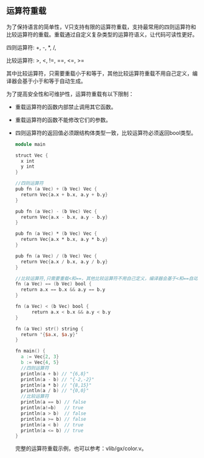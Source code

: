 ## 运算符重载

为了保持语言的简单性，V只支持有限的运算符重载，支持最常用的四则运算符和比较运算符的重载。重载通过自定义复杂类型的运算符语义，让代码可读性更好。

四则运算符: +,  -,  *,  /,

比较运算符: >,  <, !=, ==, <=, >= 

其中比较运算符，只需要重载小于和等于，其他比较运算符重载不用自己定义，编译器会基于小于和等于自动生成。

为了提高安全性和可维护性，运算符重载有以下限制：

- 重载运算符的函数内部禁止调用其它函数。

- 重载运算符的函数不能修改它们的参数。

- 四则运算符的返回值必须跟结构体类型一致，比较运算符必须返回bool类型。

  

  ```v
  module main
  
  struct Vec {
  	x int
  	y int
  }
  
  //四则运算符
  pub fn (a Vec) + (b Vec) Vec {
  	return Vec{a.x + b.x, a.y + b.y}
  }
  
  pub fn (a Vec) - (b Vec) Vec {
  	return Vec{a.x - b.x, a.y - b.y}
  }
  
  pub fn (a Vec) * (b Vec) Vec {
  	return Vec{a.x * b.x, a.y * b.y}
  }
  
  pub fn (a Vec) / (b Vec) Vec {
  	return Vec{a.x / b.x, a.y / b.y}
  }
  
  //比较运算符,只需要重载<和==，其他比较运算符不用自己定义，编译器会基于<和==自动生成
  fn (a Vec) == (b Vec) bool {
  	return a.x == b.x && a.y == b.y
  }
  
  fn (a Vec) < (b Vec) bool {
		return a.x < b.x && a.y < b.y
  }
  
  fn (a Vec) str() string {
  	return '{$a.x, $a.y}'
  }
  
  fn main() {
  	a := Vec{2, 3}
  	b := Vec{4, 5}
  	//四则运算符
  	println(a + b) // "{6,8}"
  	println(a - b) // "{-2,-2}"
  	println(a * b) // "{8,15}"
  	println(a / b) // "{0,0}"
  	//比较运算符
  	println(a == b) // false
  	println(a!=b)   // true
  	println(a > b)  // false
  	println(a >= b) // false
  	println(a < b)  // true
  	println(a <= b) // true
  }
  ```
  
  完整的运算符重载示例，也可以参考：vlib/gx/color.v。